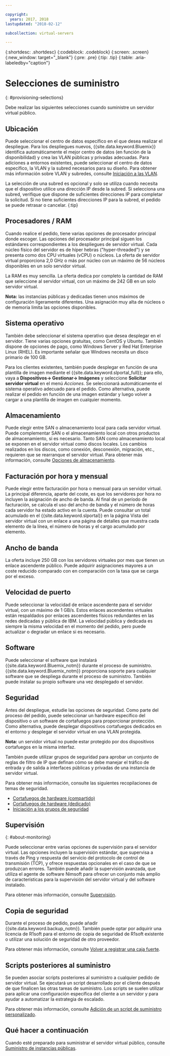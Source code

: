 ```yaml
---

copyright:
  years: 2017, 2018
lastupdated: "2018-02-12"

subcollection: virtual-servers

---
```


{:shortdesc: .shortdesc}
{:codeblock: .codeblock}
{:screen: .screen}
{:new_window: target="_blank"}
{:pre: .pre}
{:tip: .tip}
{:table: .aria-labeledby="caption"}

# Selecciones de suministro
{: #provisioning-selections}

Debe realizar las siguientes selecciones cuando suministre un servidor virtual público.

## Ubicación
Puede seleccionar el centro de datos específico en el que desea realizar el despliegue. Para los despliegues nuevos, {{site.data.keyword.Bluemix}} identifica automáticamente el mejor centro de datos (en función de la disponibilidad) y crea las VLAN públicas y privadas adecuadas. Para adiciones a entornos existentes, puede seleccionar el centro de datos específico, la VLAN y la subred necesarios para su diseño. Para obtener más información sobre VLAN y subredes, consulte [Iniciación a las VLAN](/docs/infrastructure/vlans?topic=vlans-getting-started-with-vlans).

La selección de una subred es opcional y solo se utiliza cuando necesita que el dispositivo utilice una dirección IP desde la subred. Si selecciona una subred, verifique que dispone de suficientes direcciones IP para completar la solicitud. Si no tiene suficientes direcciones IP para la subred, el pedido se puede retrasar o cancelar.
{:tip}

## Procesadores / RAM
Cuando realice el pedido, tiene varias opciones de procesador principal donde escoger. Las opciones del procesador principal siguen los estándares correspondientes a los despliegues de servidor virtual. Cada núcleo físico del servidor es de híper hebras ("hyper-threaded") y se presenta como dos CPU virtuales (vCPU) o núcleos. La oferta de servidor virtual proporciona 2,0 GHz o más por núcleo con un máximo de 56 núcleos disponibles en un solo servidor virtual.

La RAM es muy sencilla. La oferta dedica por completo la cantidad de RAM que seleccione al servidor virtual, con un máximo de 242 GB en un solo servidor virtual.

**Nota:** las instancias públicas y dedicadas tienen unos máximos de configuración ligeramente diferentes. Una asignación muy alta de núcleos o de memoria limita las opciones disponibles.

## Sistema operativo

También debe seleccionar el sistema operativo que desea desplegar en el servidor. Tiene varias opciones gratuitas, como CentOS y Ubuntu. También dispone de opciones de pago, como Windows Server y Red Hat Enterprise Linux (RHEL). Es importante señalar que Windows necesita un disco primario de 100 GB.

Para los clientes existentes, también puede desplegar en función de una plantilla de imagen mediante el {{site.data.keyword.slportal_full}}; para ello, vaya a **Dispositivos-> Gestionar-> Imágenes** y seleccione **Solicitar servidor virtual** en el menú *Acciones*.  Se seleccionará automáticamente el sistema operativo adecuado para el pedido.  Como alternativa, puede realizar el pedido en función de una imagen estándar y luego volver a cargar a una plantilla de imagen en cualquier momento.

## Almacenamiento

Puede elegir entre SAN o almacenamiento local para cada servidor virtual. Puede complementar SAN o el almacenamiento local con otros productos de almacenamiento, si es necesario. Tanto SAN como almacenamiento local se exponen en el servidor virtual como discos locales. Los cambios realizados en los discos, como conexión, desconexión, migración, etc., requieren que se rearranque el servidor virtual. Para obtener más información, consulte [Opciones de almacenamiento](/docs/vsi?topic=virtual-servers-storage-options#storage-options).

## Facturación por hora y mensual

Puede elegir entre facturación por hora o mensual para un servidor virtual. La principal diferencia, aparte del coste, es que los servidores por hora no incluyen la asignación de ancho de banda. Al final de un período de facturación, se calcula el uso del ancho de banda y el número de horas cada servidor ha estado activo en la cuenta. Puede consultar un total acumulado en el {{site.data.keyword.slportal}} en la página Vista del servidor virtual con un enlace a una página de detalles que muestra cada elemento de la línea, el número de horas y el cargo acumulado por elemento.

## Ancho de banda

La oferta incluye 250 GB con los servidores virtuales por mes que tienen un enlace ascendente público. Puede adquirir asignaciones mayores a un coste reducido comparado con en comparación con la tasa que se carga por el exceso.

## Velocidad de puerto

Puede seleccionar la velocidad de enlace ascendente para el servidor virtual, con un máximo de 1 GB/s. Estos enlaces ascendentes virtuales están respaldados por enlaces ascendentes físicos redundantes en las redes dedicadas y pública de IBM. La velocidad pública y dedicada es siempre la misma velocidad en el momento del pedido, pero puede actualizar o degradar un enlace si es necesario.

## Software

Puede seleccionar el software que instalará {{site.data.keyword.Bluemix_notm}} durante el proceso de suministro. {{site.data.keyword.Bluemix_notm}} proporciona soporte para cualquier software que se despliega durante el proceso de suministro. También puede instalar su propio software una vez desplegado el servidor.

## Seguridad

Antes del despliegue, estudie las opciones de seguridad. Como parte del proceso del pedido, puede seleccionar un hardware específico del dispositivo o un software de cortafuegos para proporcionar protección. Como alternativa, puede desplegar dispositivos cortafuegos dedicados en el entorno y desplegar el servidor virtual en una VLAN protegida.

**Nota:** un servidor virtual no puede estar protegido por dos dispositivos cortafuegos en la misma interfaz.

También puede utilizar grupos de seguridad para aprobar un conjunto de reglas de filtro de IP que definan cómo se debe manejar el tráfico de entrada y de salida a interfaces públicas y privadas de una instancia de servidor virtual.

Para obtener más información, consulte las siguientes recopilaciones de temas de seguridad.

* [Cortafuegos de hardware (compartido)](/docs/infrastructure/hardware-firewall-shared?topic=hardware-firewall-shared-getting-started-with-hardware-firewall-shared)
* [Cortafuegos de hardware (dedicado)](/docs/infrastructure/hardware-firewall-dedicated?topic=hardware-firewall-dedicated-getting-started-with-hardware-firewall-dedicated)
* [Iniciación a los grupos de seguridad](/docs/infrastructure/security-groups?topic=security-groups-getting-started-with-security-groups)

## Supervisión
{: #about-monitoring}

Puede seleccionar entre varias opciones de supervisión para el servidor virtual. Las opciones incluyen la supervisión estándar, que supervisa a través de Ping y respuesta del servicio del protocolo de control de transmisión (TCP), y ofrece respuestas opcionales en el caso de que se produzcan errores. También puede añadir la supervisión avanzada, que utiliza el agente de software Nimsoft para ofrecer un conjunto más amplio de características para la supervisión del servidor virtual y del software instalado.

Para obtener más información, consulte [Supervisión](/docs/infrastructure/SLmonitoring?topic=slmonitoring-monitoring).

## Copia de seguridad

Durante el proceso de pedido, puede añadir {{site.data.keyword.backup_notm}}. También puede optar por adquirir una licencia de R1soft para el entorno de copia de seguridad de R1soft existente o utilizar una solución de seguridad de otro proveedor.

Para obtener más información, consulte [Volver a registrar una caja fuerte](/docs/infrastructure/Backup?topic=Backup-reregister#reregister).

## Scripts posteriores al suministro

Se pueden asociar scripts posteriores al suministro a cualquier pedido de servidor virtual. Se ejecutará un script desarrollado por el cliente después de que finalicen las otras tareas de suministro. Los scripts se suelen utilizar para aplicar una configuración específica del cliente a un servidor y para ayudar a automatizar la estrategia de escalado.

Para obtener más información, consulte [Adición de un script de suministro personalizado](/docs/vsi?topic=virtual-servers-adding-post-script).

## Qué hacer a continuación
Cuando esté preparado para suministrar el servidor virtual público, consulte [Suministro de instancias públicas](/docs/vsi?topic=virtual-servers-ordering-vs-public).
